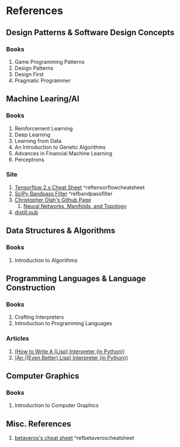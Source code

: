 # References
## Design Patterns & Software Design Concepts
### Books
1. Game Programming Patterns
2. Design Patterns
3. Design First
4. Pragmatic Programmer

## Machine Learing/AI
### Books
1. Reinforcement Learning
2. Deep Learning
3. Learning from Data
4. An Introduction to Genetic Algorithms
5. Advances in Financial Machine Learning
6. Perceptrons

### Site
1. [Tensorflow 2.x Cheat Sheet](https://github.com/ryanxjhan/TensorFlow-2.x-Cheat-Sheet) ^reftensorflowcheatsheet
2. [SciPy Bandpass Filter](https://stackoverflow.com/questions/12093594/how-to-implement-band-pass-butterworth-filter-with-scipy-signal-butter/12233959) ^refbandpassfilter
3. [Christopher Olah's Github Page](http://colah.github.io/)
	1. [Neural Networks, Manifolds, and Topology](http://colah.github.io/posts/2014-03-NN-Manifolds-Topology/)
4. [distill.pub](https://distill.pub/)

## Data Structures & Algorithms
### Books
1. Introduction to Algorithms

## Programming Languages & Language Construction
### Books
1. Crafting Interpreters
2. Introduction to Programming Languages

### Articles
1. [(How to Write A (Lisp) Interpreter (in Python))](http://norvig.com/lispy.html)
2. [(An ((Even Better) Lisp) Interpreter (in Python))](https://norvig.com/lispy2.html)

## Computer Graphics
### Books
1. Introduction to Computer Graphics

## Misc. References
1. [betaveros's cheat sheet](http://c.vero.site/) ^refbetaveroscheatsheet